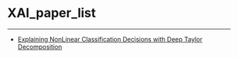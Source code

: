 # XAI_paper_list
---
* <a href = "https://arxiv.org/pdf/1512.02479.pdf"> Explaining NonLinear Classification Decisions with Deep Taylor Decomposition </a>
